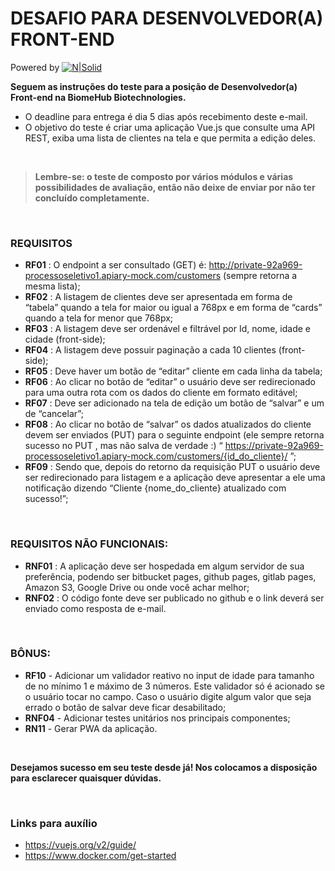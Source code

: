 # DESAFIO PARA DESENVOLVEDOR(A) FRONT-END

Powered by
[![N|Solid](https://static.wixstatic.com/media/ef1fe4_150ad6ed3f6f4c21883b3d68db773c9c~mv2.png/v1/fill/w_181,h_69,al_c,q_85,usm_0.66_1.00_0.01/biome-hub-1_cor.webp)](https://www.biome-hub.com/)

**Seguem as instruções do teste para a posição de Desenvolvedor(a) Front-end na BiomeHub Biotechnologies.**

- O deadline para entrega é dia 5 dias após recebimento deste e-mail.
- O objetivo do teste é criar uma aplicação Vue.js que consulte uma API REST, exiba uma lista de clientes na tela e que permita a edição deles.

<p>&nbsp;</p>

> **Lembre-se: o teste de composto por vários módulos e várias possibilidades de avaliação, então não deixe de enviar por não ter concluído completamente.**
<p>&nbsp;</p>

### REQUISITOS

- **RF01** : O endpoint a ser consultado (GET) é: http://private-92a969-processoseletivo1.apiary-mock.com/customers (sempre retorna a mesma lista);
- **RF02** : A listagem de clientes deve ser apresentada em forma de “tabela” quando a tela for maior ou igual a 768px e em forma de “cards” quando a tela for menor que 768px;
- **RF03** : A listagem deve ser ordenável e filtrável por Id, nome, idade e cidade (front-side);
- **RF04** : A listagem deve possuir paginação a cada 10 clientes (front-side);
- **RF05** : Deve haver um botão de “editar” cliente em cada linha da tabela;
- **RF06** : Ao clicar no botão de “editar” o usuário deve ser redirecionado para uma outra rota com os dados do cliente em formato editável;
- **RF07** : Deve ser adicionado na tela de edição um botão de “salvar” e um de “cancelar”;
- **RF08** : Ao clicar no botão de “salvar” os dados atualizados do cliente devem ser enviados (PUT) para o seguinte endpoint (ele sempre retorna sucesso no PUT , mas não salva de verdade :)
“ https://private-92a969-processoseletivo1.apiary-mock.com/customers/{id_do_cliente}/ ”;
- **RF09** : Sendo que, depois do retorno da requisição PUT o usuário deve ser redirecionado para listagem e a aplicação deve apresentar a ele uma notificação dizendo “Cliente {nome_do_cliente} atualizado com sucesso!”;

<p>&nbsp;</p>

### REQUISITOS NÃO FUNCIONAIS:

- **RNF01** : A aplicação deve ser hospedada em algum servidor de sua preferência, podendo ser bitbucket pages, github pages, gitlab pages, Amazon S3, Google Drive ou onde você achar melhor;
- **RNF02** : O código fonte deve ser publicado no github e o link deverá ser enviado como resposta de e-mail.

<p>&nbsp;</p>

### BÔNUS:

- **RF10** - Adicionar um validador reativo no input de idade para tamanho de no mínimo 1 e máximo de 3 números. Este validador só é acionado se o usuário tocar no campo. Caso o usuário digite algum valor que seja errado o botão de salvar deve ficar desabilitado;
- **RNF04** - Adicionar testes unitários nos principais componentes;
- **RN11** - Gerar PWA da aplicação.

<p>&nbsp;</p>

**Desejamos sucesso em seu teste desde já! Nos colocamos a disposição para esclarecer quaisquer dúvidas.**
<p>&nbsp;</p>

### Links para auxílio

- https://vuejs.org/v2/guide/
- https://www.docker.com/get-started